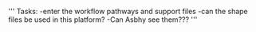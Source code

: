 '''
Tasks:
-enter the workflow pathways and support files
-can the shape files be used in this platform?
-Can Asbhy see them???
'''
